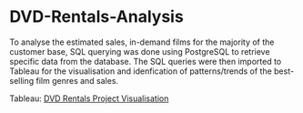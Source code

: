 # DVD-Rentals-Analysis
To analyse the estimated sales, in-demand films for the majority of the customer base, SQL querying was done using PostgreSQL to retrieve specific data from the database. The SQL queries were then imported to Tableau for the visualisation and idenfication of patterns/trends of the best-selling film genres and sales.

Tableau: [DVD Rentals Project Visualisation](https://public.tableau.com/views/DVDRentalsVisualisation/popular_genres?:language=en-GB&:display_count=n&:origin=viz_share_link)
